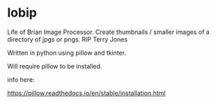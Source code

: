 # lobip
Life of Brian Image Processor.  Create thumbnails / smaller images of a directory of jpgs or pngs.
RIP Terry Jones

Written in python using pillow and tkinter.

Will require pillow to be installed.

info here:

https://pillow.readthedocs.io/en/stable/installation.html
